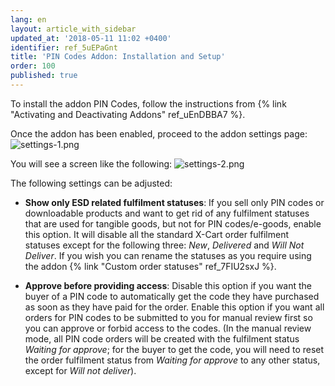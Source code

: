 ```yaml
---
lang: en
layout: article_with_sidebar
updated_at: '2018-05-11 11:02 +0400'
identifier: ref_5uEPaGnt
title: 'PIN Codes Addon: Installation and Setup'
order: 100
published: true
---
```

To install the addon PIN Codes, follow the instructions from {% link "Activating and Deactivating Addons" ref_uEnDBBA7 %}.

Once the addon has been enabled, proceed to the addon settings page:
![settings-1.png]({{site.baseurl}}/attachments/ref_5uEPaGnt/settings-1.png)

You will see a screen like the following:
![settings-2.png]({{site.baseurl}}/attachments/ref_5uEPaGnt/settings-2.png)

The following settings can be adjusted:

* **Show only ESD related fulfilment statuses**: If you sell only PIN codes or downloadable products and want to get rid of any fulfilment statuses that are used for tangible goods, but not for PIN codes/e-goods, enable this option. It will disable all the standard X-Cart order fulfilment statuses except for the following three: _New_, _Delivered_ and _Will Not Deliver_. If you wish you can rename the statuses as you require using the addon {% link "Custom order statuses" ref_7FIU2sxJ %}.

* **Approve before providing access**: Disable this option if you want the buyer of a PIN code to automatically get the code they have purchased as soon as they have paid for the order. Enable this option if you want all orders for PIN codes to be submitted to you for manual review first so you can approve or forbid access to the codes. (In the manual review mode, all PIN code orders will be created with the fulfilment status _Waiting for approve_; for the buyer to get the code, you will need to reset the order fulfilment status from _Waiting for approve_ to any other status, except for _Will not deliver_).


